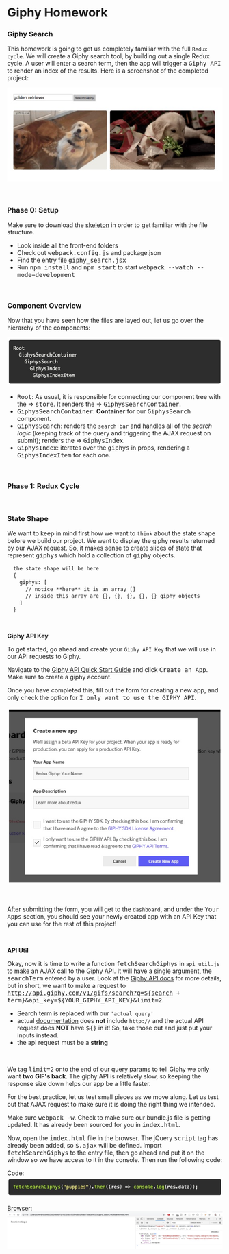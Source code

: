 # Giphy Homework

### **Giphy Search**

This homework is going to get us completely familiar with the full `Redux cycle`. We will create a Giphy search tool, by building out a single Redux cycle. A user will enter a search term, then the app will trigger a <kbd>Giphy API</kbd> to render an index of the results. Here is a screenshot of the completed project:

![alt text](./Assets/Screen&#32;Shot&#32;2020-02-03&#32;at&#32;9.18.06&#32;AM.jpg "Completed Giphy Project Example")

&nbsp;

### **Phase 0: Setup**

Make sure to download the [skeleton](https://open.appacademy.io/learn/swe-online/react/giphy-homework) in order to get familiar with the file structure.
  * Look inside all the front-end folders
  * Check out <kbd>webpack.config.js</kbd> and <kdb>package.json</kdb>
  * Find the entry file <kbd>giphy_search.jsx</kbd>
  * Run <kbd>npm install</kbd> and <kbd>npm start</kbd> to start <kbd>webpack --watch --mode=development</kbd>

&nbsp;

### **Component Overview**

Now that you have seen how the files are layed out, let us go over the hierarchy of the components:

![alt text](Assets/Screen&#32;Shot&#32;2020-02-03&#32;at&#32;9.23.43&#32;AM.jpg "Component Hierarchy Example")

  * <kbd>Root</kbd>: As usual, it is responsible for connecting our component tree with the => <kbd>store</kbd>. It renders the => <kbd>GiphysSearchContainer</kbd>.
  * <kbd>GiphysSearchContainer</kbd>: **Container** for our <kbd>GiphysSearch</kbd> component.
  * <kbd>GiphysSearch</kbd>: renders the `search bar` and handles all of the *search logic* (keeping track of the query and triggering the AJAX request on submit); renders the => <kbd>GiphysIndex</kbd>.
  * <kbd>GiphysIndex</kbd>: iterates over the <kbd>giphys</kbd> in <kdb>props</kdb>, rendering a <kbd>GiphysIndexItem</kbd> for each one.  

&nbsp;

### **Phase 1: Redux Cycle**

&nbsp;

### **State Shape**

We want to keep in mind first how we want to `think` about the state shape before we build our project. We want to display the giphy results returned by our AJAX request. So, it makes sense to create slices of state that represent <kbd>giphys</kbd> which hold a collection of <kbd>giphy</kbd> objects.

      the state shape will be here
      {
        giphys: [
          // notice **here** it is an array []
          // inside this array are {}, {}, {}, {}, {} giphy objects
        ]
      }

&nbsp;

**Giphy API Key**

To get started, go ahead and create your `Giphy API Key` that we will use in our API requests to Giphy.

Navigate to the [Giphy API Quick Start Guide](https://developers.giphy.com/docs/api/#quick-start-guide) and click <kbd>Create an App</kbd>. Make sure to create a giphy account. 

Once you have completed this, fill out the form for creating a new app, and only check the option for <kbd>I only want to use the GIPHY API</kbd>. 

![alt text](./Assets/Screen&#32;Shot&#32;2020-02-03&#32;at&#32;10.47.17&#32;AM.jpg "Giphy Create New App Example")

&nbsp;

After submitting the form, you will get to the `dashboard`, and under the <kbd>Your Apps</kbd> section, you should see your newly created app with an API Key that you can use for the rest of this project!

&nbsp;

**API Util**

Okay, now it is time to write a function <kbd>fetchSearchGiphys</kbd> in `api_util.js` to make an AJAX call to the Giphy API. It will have a single argument, the <kbd>searchTerm</kbd> entered by a user. Look at the [Giphy API docs](https://github.com/Giphy/GiphyAPI) for more details, but in short, we want to make a <GET> request to <kbd>http://api.giphy.com/v1/gifs/search?q=${search + term}&api_key=${YOUR_GIPHY_API_KEY}&limit=2</kbd>.
  * Search term is replaced with our `'actual query'`
  * actual [documentation](https://developers.giphy.com/docs/api/endpoint#search) does **not** include `http://` and the actual API request does **NOT** have <kbd>${}</kbd> in it! So, take those out and just put your inputs instead. 
  * the api request must be a **string**

&nbsp;

We tag <kbd>limit=2</kbd> onto the end of our query params to tell Giphy we only want **two GIF's back**. The giphy API is relatively slow, so keeping the response size down helps our app be a little faster. 

For the best practice, let us test small pieces as we move along. Let us test out that AJAX request to make sure it is doing the right thing we intended. 

Make sure <kbd>webpack -w</kbd>. Check to make sure our bundle.js file is getting updated. It has already been sourced for you in <kbd>index.html</kbd>.

Now, open the <kbd>index.html</kbd> file in the browser. The jQuery <kbd>script</kbd> tag has already been added, so <kbd>$.ajax</kbd> will be defined. Import <kbd>fetchSearchGiphys</kbd> to the entry file, then go ahead and put it on the window so we have access to it in the console. Then run the following code:

Code:
![alt text](./Assets/Screen&#32;Shot&#32;2020-02-03&#32;at&#32;4.jpg "FetchSearchGiphys Test Example")

Browser:
![alt text](./Assets/Screen&#32;Shot&#32;2020-02-03&#32;at&#32;5.jpg "FetchSearchGiphys Browser Example")


